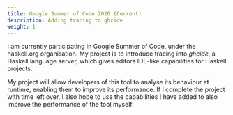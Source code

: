 ```yaml
---
title: Google Summer of Code 2020 (Current)
description: Adding tracing to ghcide
weight: 1
---
```


I am currently participating in Google Summer of Code, under the haskell.org organisation. My project is to introduce tracing into *ghcide*, a Haskell language server, which gives editors IDE-like capabilities for Haskell projects. 

My project will allow developers of this tool to analyse its behaviour at runtime, enabling them to improve its performance. If I complete the project with time left over, I also hope to use the capabilities I have added to also improve the performance of the tool myself.
